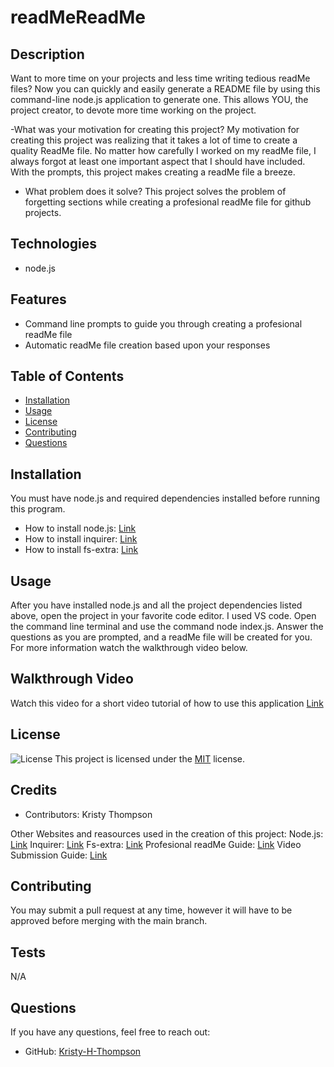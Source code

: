 
# readMeReadMe

## Description
Want to more time on your projects and less time writing tedious readMe files? Now you can quickly and easily generate a README file by using this command-line node.js application to generate one. This allows YOU, the project creator, to devote more time working on the project.

-What was your motivation for creating this project?
My motivation for creating this project was realizing that it takes a lot of time to create a quality ReadMe file. No matter how carefully I worked on my readMe file, I always forgot at least one important aspect that I should have included. With the prompts, this project makes creating a readMe file a breeze. 

- What problem does it solve?
 This project solves the problem of forgetting sections while creating a profesional readMe file for github projects.

 ## Technologies
 - node.js

 ## Features
 - Command line prompts to guide you through creating a profesional readMe file
 - Automatic readMe file creation based upon your responses

## Table of Contents
- [Installation](#installation)
- [Usage](#usage)
- [License](#license)
- [Contributing](#contributing)
- [Questions](#questions)

## Installation
You must have node.js and required dependencies installed before running this program.
- How to install node.js: [Link](https://nodejs.org/en/download/package-manager)
- How to install inquirer: [Link](https://www.npmjs.com/package/inquirer)
- How to install fs-extra: [Link](https://www.npmjs.com/package/fs-extra)

## Usage
After you have installed node.js and all the project dependencies listed above, open the project in your favorite code editor. I used VS code. Open the command line terminal and use the command node index.js. Answer the questions as you are prompted, and a readMe file will be created for you. For more information watch the walkthrough video below.

## Walkthrough Video
Watch this video for a short video tutorial of how to use this application
[Link](https://drive.google.com/file/d/1vO1S68LsbzrBFqulLB-8UgwdHBolCSnc/view?usp=sharing)

## License
![License](https://img.shields.io/badge/License-MIT-yellow.svg "License")
  This project is licensed under the [MIT](https://opensource.org/licenses/MIT) license.

## Credits
- Contributors: Kristy Thompson

Other Websites and reasources used in the creation of this project:
Node.js: [Link](https://nodejs.org/en/download/package-manager)
Inquirer: [Link](https://www.npmjs.com/package/inquirer)
Fs-extra: [Link](https://www.npmjs.com/package/fs-extra)
Profesional readMe Guide: [Link](https://coding-boot-camp.github.io/full-stack/github/professional-readme-guide)
Video Submission Guide: [Link](https://coding-boot-camp.github.io/full-stack/computer-literacy/video-submission-guide)

## Contributing
You may submit a pull request at any time, however it will have to be approved before merging with the main branch.

## Tests
N/A

## Questions
If you have any questions, feel free to reach out:
- GitHub: [Kristy-H-Thompson](https://github.com/Kristy-H-Thompson)
  